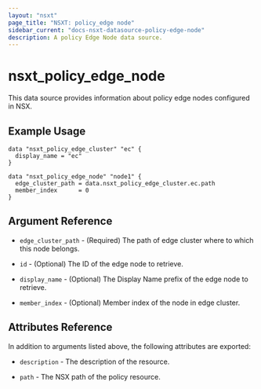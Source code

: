```yaml
---
layout: "nsxt"
page_title: "NSXT: policy_edge node"
sidebar_current: "docs-nsxt-datasource-policy-edge-node"
description: A policy Edge Node data source.
---
```


# nsxt_policy_edge_node

This data source provides information about policy edge nodes configured in NSX.

## Example Usage

```hcl
data "nsxt_policy_edge_cluster" "ec" {
  display_name = "ec"
}

data "nsxt_policy_edge_node" "node1" {
  edge_cluster_path = data.nsxt_policy_edge_cluster.ec.path
  member_index      = 0
}
```

## Argument Reference

* `edge_cluster_path` - (Required) The path of edge cluster where to which this node belongs.

* `id` - (Optional) The ID of the edge node to retrieve.

* `display_name` - (Optional) The Display Name prefix of the edge node to retrieve.

* `member_index` - (Optional) Member index of the node in edge cluster.

## Attributes Reference

In addition to arguments listed above, the following attributes are exported:

* `description` - The description of the resource.

* `path` - The NSX path of the policy resource.
